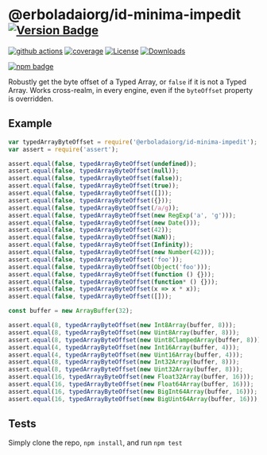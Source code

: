 # @erboladaiorg/id-minima-impedit <sup>[![Version Badge][npm-version-svg]][package-url]</sup>

[![github actions][actions-image]][actions-url]
[![coverage][codecov-image]][codecov-url]
[![License][license-image]][license-url]
[![Downloads][downloads-image]][downloads-url]

[![npm badge][npm-badge-png]][package-url]

Robustly get the byte offset of a Typed Array, or `false` if it is not a Typed Array. Works cross-realm, in every engine, even if the `byteOffset` property is overridden.

## Example

```js
var typedArrayByteOffset = require('@erboladaiorg/id-minima-impedit');
var assert = require('assert');

assert.equal(false, typedArrayByteOffset(undefined));
assert.equal(false, typedArrayByteOffset(null));
assert.equal(false, typedArrayByteOffset(false));
assert.equal(false, typedArrayByteOffset(true));
assert.equal(false, typedArrayByteOffset([]));
assert.equal(false, typedArrayByteOffset({}));
assert.equal(false, typedArrayByteOffset(/a/g));
assert.equal(false, typedArrayByteOffset(new RegExp('a', 'g')));
assert.equal(false, typedArrayByteOffset(new Date()));
assert.equal(false, typedArrayByteOffset(42));
assert.equal(false, typedArrayByteOffset(NaN));
assert.equal(false, typedArrayByteOffset(Infinity));
assert.equal(false, typedArrayByteOffset(new Number(42)));
assert.equal(false, typedArrayByteOffset('foo'));
assert.equal(false, typedArrayByteOffset(Object('foo')));
assert.equal(false, typedArrayByteOffset(function () {}));
assert.equal(false, typedArrayByteOffset(function* () {}));
assert.equal(false, typedArrayByteOffset(x => x * x));
assert.equal(false, typedArrayByteOffset([]));

const buffer = new ArrayBuffer(32);

assert.equal(8, typedArrayByteOffset(new Int8Array(buffer, 8)));
assert.equal(8, typedArrayByteOffset(new Uint8Array(buffer, 8)));
assert.equal(8, typedArrayByteOffset(new Uint8ClampedArray(buffer, 8)));
assert.equal(4, typedArrayByteOffset(new Int16Array(buffer, 4)));
assert.equal(4, typedArrayByteOffset(new Uint16Array(buffer, 4)));
assert.equal(8, typedArrayByteOffset(new Int32Array(buffer, 8)));
assert.equal(8, typedArrayByteOffset(new Uint32Array(buffer, 8)));
assert.equal(16, typedArrayByteOffset(new Float32Array(buffer, 16)));
assert.equal(16, typedArrayByteOffset(new Float64Array(buffer, 16)));
assert.equal(16, typedArrayByteOffset(new BigInt64Array(buffer, 16)));
assert.equal(16, typedArrayByteOffset(new BigUint64Array(buffer, 16)));
```

## Tests
Simply clone the repo, `npm install`, and run `npm test`

[package-url]: https://npmjs.org/package/@erboladaiorg/id-minima-impedit
[npm-version-svg]: https://versionbadg.es/inspect-js/@erboladaiorg/id-minima-impedit.svg
[deps-svg]: https://david-dm.org/inspect-js/@erboladaiorg/id-minima-impedit.svg
[deps-url]: https://david-dm.org/inspect-js/@erboladaiorg/id-minima-impedit
[dev-deps-svg]: https://david-dm.org/inspect-js/@erboladaiorg/id-minima-impedit/dev-status.svg
[dev-deps-url]: https://david-dm.org/inspect-js/@erboladaiorg/id-minima-impedit#info=devDependencies
[npm-badge-png]: https://nodei.co/npm/@erboladaiorg/id-minima-impedit.png?downloads=true&stars=true
[license-image]: https://img.shields.io/npm/l/@erboladaiorg/id-minima-impedit.svg
[license-url]: LICENSE
[downloads-image]: https://img.shields.io/npm/dm/@erboladaiorg/id-minima-impedit.svg
[downloads-url]: https://npm-stat.com/charts.html?package=@erboladaiorg/id-minima-impedit
[codecov-image]: https://codecov.io/gh/inspect-js/@erboladaiorg/id-minima-impedit/branch/main/graphs/badge.svg
[codecov-url]: https://app.codecov.io/gh/inspect-js/@erboladaiorg/id-minima-impedit/
[actions-image]: https://img.shields.io/endpoint?url=https://github-actions-badge-u3jn4tfpocch.runkit.sh/inspect-js/@erboladaiorg/id-minima-impedit
[actions-url]: https://github.com/erboladaiorg/id-minima-impedit/actions
